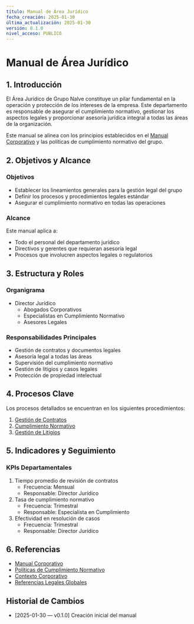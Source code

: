 ```yaml
---
título: Manual de Área Jurídico
fecha_creación: 2025-01-30
última_actualización: 2025-01-30
versión: 0.1.0
nivel_acceso: PUBLICO
---
```

# Manual de Área Jurídico

## 1. Introducción
El Área Jurídico de Grupo Nalve constituye un pilar fundamental en la operación y protección de los intereses de la empresa. Este departamento es responsable de asegurar el cumplimiento normativo, gestionar los aspectos legales y proporcionar asesoría jurídica integral a todas las áreas de la organización.

Este manual se alinea con los principios establecidos en el [Manual Corporativo](../manual_corporativo_nalve.md) y las políticas de cumplimiento normativo del grupo.

## 2. Objetivos y Alcance
### Objetivos
- Establecer los lineamientos generales para la gestión legal del grupo
- Definir los procesos y procedimientos legales estándar
- Asegurar el cumplimiento normativo en todas las operaciones

### Alcance
Este manual aplica a:
- Todo el personal del departamento jurídico
- Directivos y gerentes que requieran asesoría legal
- Procesos que involucren aspectos legales o regulatorios

## 3. Estructura y Roles
### Organigrama
- Director Jurídico
  - Abogados Corporativos
  - Especialistas en Cumplimiento Normativo
  - Asesores Legales

### Responsabilidades Principales
- Gestión de contratos y documentos legales
- Asesoría legal a todas las áreas
- Supervisión del cumplimiento normativo
- Gestión de litigios y casos legales
- Protección de propiedad intelectual

## 4. Procesos Clave
Los procesos detallados se encuentran en los siguientes procedimientos:
1. [Gestión de Contratos](01_procedimiento_contratos.md)
2. [Cumplimiento Normativo](02_procedimiento_cumplimiento.md)
3. [Gestión de Litigios](03_procedimiento_litigios.md)

## 5. Indicadores y Seguimiento
### KPIs Departamentales
1. Tiempo promedio de revisión de contratos
   - Frecuencia: Mensual
   - Responsable: Director Jurídico
2. Tasa de cumplimiento normativo
   - Frecuencia: Trimestral
   - Responsable: Especialista en Cumplimiento
3. Efectividad en resolución de casos
   - Frecuencia: Trimestral
   - Responsable: Director Jurídico

## 6. Referencias
- [Manual Corporativo](../manual_corporativo_nalve.md)
- [Políticas de Cumplimiento Normativo](../politicas_generales/05_cumplimiento_normativo.md)
- [Contexto Corporativo](../02_contexto_corporativo/marco_legal.md)
- [Referencias Legales Globales](../03_referencias_legales_globales/00_indice_referencias.md)

## Historial de Cambios
- [2025-01-30 — v0.1.0] Creación inicial del manual 